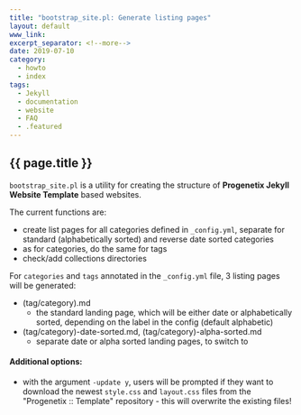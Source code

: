```yaml
---
title: "bootstrap_site.pl: Generate listing pages"
layout: default
www_link:
excerpt_separator: <!--more-->
date: 2019-07-10
category:
  - howto
  - index
tags:
  - Jekyll
  - documentation
  - website
  - FAQ
  - .featured
---
```


## {{ page.title }}

`bootstrap_site.pl` is a utility for creating the structure of __Progenetix
Jekyll Website Template__ based websites.

<!--more-->

The current functions are:

* create list pages for all categories defined in `_config.yml`, separate for
standard (alphabetically sorted) and reverse date sorted categories
* as for categories, do the same for tags
* check/add collections directories

For `categories` and `tags` annotated in the `_config.yml` file, 3 listing pages
will be generated:

* (tag/category).md
    - the standard landing page, which will be either date or alphabetically
    sorted, depending on the label in the config (default alphabetic)
* (tag/category)-date-sorted.md, (tag/category)-alpha-sorted.md
    - separate date or alpha sorted landing pages, to switch to

#### Additional options:

* with the argument `-update y`, users will be prompted if they want to download
the newest `style.css` and `layout.css` files from the "Progenetix :: Template"
repository - this will overwrite the existing files!
